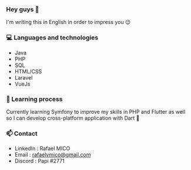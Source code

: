 ### Hey guys 👋

<!--
**rafaelvda/rafaelvda** is a ✨ _special_ ✨ repository because its `README.md` (this file) appears on your GitHub profile.

Here are some ideas to get you started:

- 🔭 I’m currently working on ...
- 🌱 I’m currently learning ...
- 👯 I’m looking to collaborate on ...
- 🤔 I’m looking for help with ...
- 💬 Ask me about ...
- 📫 How to reach me: ...
- 😄 Pronouns: ...
- ⚡ Fun fact: ...
-->

I'm writing this in English in order to impress you 😉

### 💻 Languages and technologies

- Java
- PHP
- SQL
- HTML/CSS
- Laravel
- VueJs

### 🌱 Learning process

Currently learning Symfony to improve my skills in PHP and Flutter as well so I can develop cross-platform application with Dart 📱

### 📫 Contact

- LinkedIn : Rafael MICO
- Email : rafaelvmico@gmail.com
- Discord : Papi #2771
